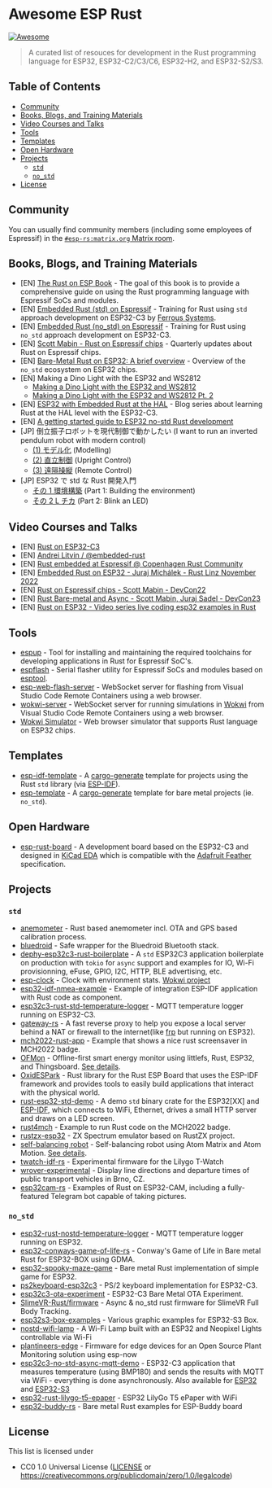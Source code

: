 <!-- omit in toc -->
# Awesome ESP Rust

[![Awesome](https://awesome.re/badge-flat2.svg)](https://awesome.re)

> A curated list of resouces for development in the Rust programming language for ESP32, ESP32-C2/C3/C6, ESP32-H2, and ESP32-S2/S3.

<!-- omit in toc -->
## Table of Contents

- [Community](#community)
- [Books, Blogs, and Training Materials](#books-blogs-and-training-materials)
- [Video Courses and Talks](#video-courses-and-talks)
- [Tools](#tools)
- [Templates](#templates)
- [Open Hardware](#open-hardware)
- [Projects](#projects)
  - [`std`](#std)
  - [`no_std`](#no_std)
- [License](#license)

## Community

You can usually find community members (including some employees of Espressif) in the [`#esp-rs:matrix.org` Matrix room](https://matrix.to/#/#esp-rs:matrix.org).

## Books, Blogs, and Training Materials

- [EN] [The Rust on ESP Book](https://esp-rs.github.io/book/introduction.html) - The goal of this book is to provide a comprehensive guide on using the Rust programming language with Espressif SoCs and modules.
- [EN] [Embedded Rust (std) on Espressif](https://esp-rs.github.io/std-training/) - Training for Rust using `std` approach development on ESP32-C3 by [Ferrous Systems](https://ferrous-systems.com/training/).
- [EN] [Embedded Rust (no_std) on Espressif](https://esp-rs.github.io/no_std-training/) - Training for Rust using `no_std` approach development on ESP32-C3.
- [EN] [Scott Mabin - Rust on Espressif chips](https://mabez.dev/blog/posts/) - Quarterly updates about Rust on Espressif chips.
- [EN] [Bare-Metal Rust on ESP32: A brief overview](https://beta7.io/posts/bare-metal-rust-on-esp32/) - Overview of the `no_std` ecosystem on ESP32 chips.
- [EN] Making a Dino Light with the ESP32 and WS2812
  - [Making a Dino Light with the ESP32 and WS2812](https://nereux.blog/posts/esp32-ws2812-dino-light/)
  - [Making a Dino Light with the ESP32 and WS2812 Pt. 2](https://nereux.blog/posts/esp32-ws2812-dino-light-2/)
- [EN] [ESP32 with Embedded Rust at the HAL](https://apollolabsblog.hashnode.dev/series/esp32c3-embedded-rust-hal) - Blog series about learning Rust at the HAL level with the ESP32-C3.
- [EN] [A getting started guide to ESP32 no-std Rust development](https://nereux.blog/posts/getting-started-esp32-nostd/)
- [JP] 倒立振子ロボットを現代制御で動かしたい (I want to run an inverted pendulum robot with modern control)
  - [(1) モデル化](https://zenn.dev/tana_ash/articles/balance-robot-modern-1) (Modelling)
  - [(2) 直立制御](https://zenn.dev/tana_ash/articles/balance-robot-modern-2) (Upright Control)
  - [(3) 遠隔操縦](https://zenn.dev/tana_ash/articles/balance-robot-modern-3) (Remote Control)
- [JP] ESP32 で std な Rust 開発入門
  - [その 1 環境構築](https://lang-ship.com/blog/work/esp32-std-rust-1/) (Part 1: Building the environment)
  - [その 2 L チカ](https://lang-ship.com/blog/work/esp32-std-rust-2/) (Part 2: Blink an LED)

## Video Courses and Talks

- [EN] [Rust on ESP32-C3](https://www.youtube.com/playlist?list=PLkch9g9DEE0Lkm1LqcD7pZNDmXEczOo-a)
- [EN] [Andrei Litvin / @embedded-rust](https://www.youtube.com/@embedded-rust/videos)
- [EN] [Rust embedded at Espressif @ Copenhagen Rust Community](https://www.youtube.com/watch?v=gdmUhzJfgzk)
- [EN] [Embedded Rust on ESP32 - Juraj Michálek - Rust Linz November 2022](https://www.youtube.com/watch?v=0PPPdqoDBQs)
- [EN] [Rust on Espressif chips - Scott Mabin - DevCon22](https://www.youtube.com/watch?v=qeEmJ_-6fPg)
- [EN] [Rust Bare-metal and Async - Scott Mabin, Juraj Sadel - DevCon23](https://www.youtube.com/watch?v=QPp4WEjx5jU)
- [EN] [Rust on ESP32 - Video series live coding esp32 examples in Rust](https://www.youtube.com/playlist?list=PL0U7YUX2VnBFbwTi96wUB1nZzPVN3HzgS)
## Tools

- [espup](https://github.com/esp-rs/espup) - Tool for installing and maintaining the required toolchains for developing applications in Rust for Espressif SoC's.
- [espflash](https://github.com/esp-rs/espflash) - Serial flasher utility for Espressif SoCs and modules based on [esptool](https://github.com/espressif/esptool).
- [esp-web-flash-server](https://github.com/bjoernQ/esp-web-flash-server) - WebSocket server for flashing from Visual Studio Code Remote Containers using a web browser.
- [wokwi-server](https://github.com/MabezDev/wokwi-server) - WebSocket server for running simulations in [Wokwi](https://wokwi.com/) from Visual Studio Code Remote Containers using a web browser.
- [Wokwi Simulator](https://wokwi.com/rust) - Web browser simulator that supports Rust language on ESP32 chips.

## Templates

- [esp-idf-template](https://github.com/esp-rs/esp-idf-template) - A [cargo-generate](https://cargo-generate.github.io/cargo-generate/) template for projects using the Rust `std` library (via [ESP-IDF](https://github.com/espressif/esp-idf)).
- [esp-template](https://github.com/esp-rs/esp-template) - A [cargo-generate](https://cargo-generate.github.io/cargo-generate/) template for bare metal projects (ie. `no_std`).

## Open Hardware

- [esp-rust-board](https://github.com/esp-rs/esp-rust-board) - A development board based on the ESP32-C3 and designed in [KiCad EDA](https://www.kicad.org/) which is compatible with the [Adafruit Feather](https://learn.adafruit.com/adafruit-feather/feather-specification) specification.

## Projects

### `std`

- [anemometer](https://github.com/taunusflieger/anemometer) - Rust based anemometer incl. OTA and GPS based calibration process.
- [bluedroid](https://github.com/pulse-loop/bluedroid) - Safe wrapper for the Bluedroid Bluetooth stack.
- [dephy-esp32c3-rust-boilerplate](https://github.com/dephy-io/dephy-esp32c3-rust-boilerplate) - A `std` ESP32C3 application boilerplate on production with `tokio` for `async` support and examples for IO, Wi-Fi provisionning, eFuse, GPIO, I2C, HTTP, BLE advertising, etc.
- [esp-clock](https://github.com/playfulFence/esp-clock) - Clock with environment stats. [Wokwi project](https://wokwi.com/projects/357451677483992065)
- [esp32-idf-nmea-example](https://github.com/georgik/esp32-idf-nmea-example) - Example of integration ESP-IDF application with Rust code as component.
- [esp32c3-rust-std-temperature-logger](https://github.com/bjoernQ/esp32c3-rust-std-temperature-logger) - MQTT temperature logger running on ESP32-C3.
- [gateway-rs](https://github.com/OpenIoTHub/gateway-rs) - A fast reverse proxy to help you expose a local server behind a NAT or firewall to the internet(like [frp](https://github.com/fatedier/frp) but running on ESP32).
- [mch2022-rust-app](https://github.com/p2mate/mch2022-rust-app) - Example that shows a nice rust screensaver in MCH2022 badge.
- [OFMon](https://github.com/arashsm79/OFMon) - Offline-first smart energy monitor using littlefs, Rust, ESP32, and Thingsboard. [See details](https://moslehian.com/posts/2022/3-ofmon/).
- [OxidESPark](https://gitlab.com/cyril-marpaud/oxide-spark) - Rust library for the Rust ESP Board that uses the ESP-IDF framework and provides tools to easily build applications that interact with the physical world.
- [rust-esp32-std-demo](https://github.com/ivmarkov/rust-esp32-std-demo) - A demo `std` binary crate for the ESP32[XX] and [ESP-IDF](https://github.com/espressif/esp-idf), which connects to WiFi, Ethernet, drives a small HTTP server and draws on a LED screen.
- [rust4mch](https://github.com/jhaand/rust4mch) - Example to run Rust code on the MCH2022 badge.
- [rustzx-esp32](https://github.com/georgik/rustzx-esp32) - ZX Spectrum emulator based on RustZX project.
- [self-balancing robot](https://github.com/tana/atom-motion-balance) - Self-balancing robot using Atom Matrix and Atom Motion. [See details](https://zenn-dev.translate.goog/tana_ash/articles/5a458538cd9204?_x_tr_sl=auto&_x_tr_tl=en&_x_tr_hl=en-US&_x_tr_pto=wapp).
- [twatch-idf-rs](https://github.com/pyaillet/twatch-idf-rs) - Experimental firmware for the Lilygo T-Watch
- [wrover-experimental](https://github.com/JurajSadel/wrover-experimental) - Display line directions and departure times of public transport vehicles in Brno, CZ.
- [esp32cam-rs](https://github.com/Kezii/esp32cam_rs) - Examples of Rust on ESP32-CAM, including a fully-featured Telegram bot capable of taking pictures.

### `no_std`

- [esp32-rust-nostd-temperature-logger](https://github.com/bjoernQ/esp32-rust-nostd-temperature-logger) - MQTT temperature logger running on ESP32.
- [esp32-conways-game-of-life-rs](https://github.com/georgik/esp32-conways-game-of-life-rs) - Conway's Game of Life in Bare metal Rust for ESP32-BOX using GDMA.
- [esp32-spooky-maze-game](https://github.com/georgik/esp32-spooky-maze-game) - Bare metal Rust implementation of simple game for ESP32.
- [ps2keyboard-esp32c3](https://github.com/bjoernQ/ps2keyboard-esp32c3) - PS/2 keyboard implementation for ESP32-C3.
- [esp32c3-ota-experiment](https://github.com/bjoernQ/esp32c3-ota-experiment) - ESP32-C3 Bare Metal OTA Experiment.
- [SlimeVR-Rust/firmware](https://github.com/SlimeVR/SlimeVR-Rust/tree/main/firmware) - Async & no_std rust firmware for SlimeVR Full Body Tracking.
- [esp32s3-box-examples](https://github.com/sambenko/esp32s3-box-examples) - Various graphic examples for ESP32-S3 Box.
- [nostd-wifi-lamp](https://github.com/Nereuxofficial/nostd-wifi-lamp) - A Wi-Fi Lamp built with an ESP32 and Neopixel Lights controllable via Wi-Fi
- [plantineers-edge](https://github.com/plantineers/edge) - Firmware for edge devices for an Open Source Plant Monitoring solution using esp-now
- [esp32c3-no-std-async-mqtt-demo](https://github.com/JurajSadel/esp32c3-no-std-async-mqtt-demo) - ESP32-C3 application that measures temperature (using BMP180) and sends the results with MQTT via WiFi - everything is done asynchronously. Also available for [ESP32](https://github.com/JurajSadel/esp32-no-std-async-mqtt-demo) and [ESP32-S3](https://github.com/JurajSadel/esp32s3-no-std-async-mqtt-demo)
- [esp32-rust-lilygo-t5-epaper](https://github.com/georgik/esp32-rust-lilygo-t5-epaper) - ESP32 LilyGo T5 ePaper with WiFi
- [esp32-buddy-rs](https://github.com/georgik/esp32-buddy-rs) - Bare metal Rust examples for ESP-Buddy board

## License

This list is licensed under

- CC0 1.0 Universal License ([LICENSE](LICENSE) or https://creativecommons.org/publicdomain/zero/1.0/legalcode)
